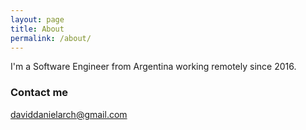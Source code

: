 ```yaml
---
layout: page
title: About
permalink: /about/
---
```


I'm a Software Engineer from Argentina working remotely since 2016. 


### Contact me

[daviddanielarch@gmail.com](mailto:daviddanielarch@gmail.com)
